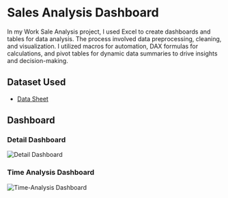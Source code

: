 # Sales Analysis Dashboard
In my Work Sale Analysis project, I used Excel to create dashboards and tables for data analysis. The process involved data preprocessing, cleaning, and visualization. I utilized macros for automation, DAX formulas for calculations, and pivot tables for dynamic data summaries to drive insights and decision-making.

## Dataset Used
- <a href="https://github.com/11Sajal/Work-Sale-Analysis/blob/main/AdventureWorks.xlsx">Data Sheet</a>

## Dashboard
### Detail Dashboard
![Detail Dashboard](https://github.com/user-attachments/assets/e2fbd79d-6a96-4967-8984-ff08ac49b9d6)
### Time Analysis Dashboard
![Time-Analysis Dashboard](https://github.com/user-attachments/assets/4fd6c94b-1b01-4201-9c6a-102cb6b7ea78)

